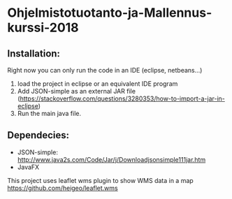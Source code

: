 # Ohjelmistotuotanto-ja-Mallennus-kurssi-2018

## Installation:
Right now you can only run the code in an IDE (eclipse, netbeans...)
1. load the project in eclipse or an equivalent IDE program
2. Add JSON-simple as an external JAR file (https://stackoverflow.com/questions/3280353/how-to-import-a-jar-in-eclipse)
3. Run the main java file.
## Dependecies:
* JSON-simple: http://www.java2s.com/Code/Jar/j/Downloadjsonsimple111jar.htm 
* JavaFX
  
This project uses leaflet wms plugin to show WMS data in a map  
https://github.com/heigeo/leaflet.wms
